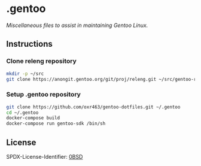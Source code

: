 # .gentoo

_Miscellaneous files to assist in maintaining Gentoo Linux._

## Instructions

### Clone releng repository

```sh
mkdir -p ~/src
git clone https://anongit.gentoo.org/git/proj/releng.git ~/src/gentoo-releng
```

### Setup .gentoo repository

```sh
git clone https://github.com/oxr463/gentoo-dotfiles.git ~/.gentoo
cd ~/.gentoo
docker-compose build
docker-compose run gentoo-sdk /bin/sh
```

## License

SPDX-License-Identifier: [0BSD](https://spdx.org/licenses/0BSD.html)

